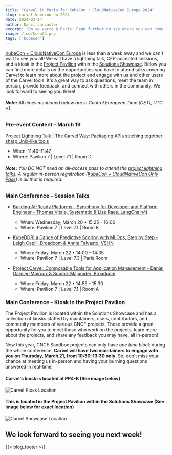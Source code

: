 ```yaml
---
title: "Carvel in Paris for KubeCon + CloudNativeCon Europe 2024"
slug: carvel-kubecon-eu-2024
date: 2024-03-14
author: Nanci Lancaster
excerpt: "On se verra à Paris! Read further to see where you can come find us at KubeCon + CloudNativeCon."
image: /img/kceu24.png
tags: ['kubecon']
---
```

[KubeCon + CloudNativeCon Europe](https://events.linuxfoundation.org/kubecon-cloudnativecon-europe/) is less than a week away and we can't wait to see you all! We will have a lightning talk, CFP-accepted sessions, and a kiosk in the [Project Pavilion](https://events.linuxfoundation.org/kubecon-cloudnativecon-europe/program/project-engagement/#project-pavilion) within the [Solutions Showcase](https://kccnceu2024.sched.com/overview/type/Solutions+Showcase?iframe=no). Below you can find more details on the opportunities you have to attend talks covering Carvel to learn more about the project and engage with us and other users of the Carvel tools. It's a great way to ask questions, meet the team in person, provide feedback, and connect with others in the community. We look forward to seeing you there!

###### **Note:** All times mentioned below are in Central European Time (CET), UTC +1.

### Pre-event Content – March 19
[Project Lightning Talk | The Carvel Way: Packaging APIs stitching together sharp Unix-like tools](https://sched.co/1aQXI)
- When: 11:40–11:47
- Where: Pavilion 7 | Level 7.1 | Room D


###### **Note:** You DO NOT need an all-access pass to attend the [project lightning talks](https://kccnceu2024.sched.com/overview/type/Project+Opportunities?iframe=no). A regular in-person registration ([KubeCon + CloudNativeCon Only Pass](https://events.linuxfoundation.org/kubecon-cloudnativecon-europe/register/#kubecon-cloudnativecon-only-rates)) is all that is required.

### Main Conference – Session Talks
- [Building AI-Ready Platforms - Symphony for Developer and Platform Engineer - Thomas Vitale, Systematic & Lize Raes, LangChain4j](https://sched.co/1YeMm)
    - When: Wednesday, March 20 • 15:25 - 16:00
    - Where: Pavilion 7 | Level 7.1 | Room B

- [KubeDDR! a Dance of Predictive Scoring with MLOps, Step by Step - Leigh Capili, Broadcom & Annie Talvasto, VSHN](https://sched.co/1YeRR)
    - When: Friday, March 22 • 14:00 – 14:35
    - Where: Pavilion 7 | Level 7.3 | Paris Room

- [Project Carvel: Composable Tools for Application Management - Daniel Garnier-Moiroux & Soumik Majumder, Broadcom](https://sched.co/1YeRj)
    - When: Friday, March 22 • 14:55 - 15:30
    - Where: Pavilion 7 | Level 7.1 | Room A

### Main Conference – Kiosk in the Project Pavilion
The Project Pavilion is located within the Solutions Showcase and has a collection of kiosks staffed by maintainers, users, contributors, and community members of various CNCF projects. These provide a great opportunity for you to meet those who work on the projects, learn more about the projects, and share any feedback you may have, all in-person!

New this year, CNCF Sandbox projects can only have _one time block_ during the whole conference. **Carvel will have two maintainers to engage with you on Thursday, March 21, from 10:30–13:30 only**. So, don't miss your chance at meeting us in-person and having your burning questions answered in real-time!

#### Carvel's kiosk is located at PP4-B (See image below)

![Carvel Kiosk Location
](/images/blog/Carvel-kiosk-KCCNCEU24.png)

#### This is located in the Project Pavilion within the Solutions Showcase (See image below for exact location)

![Carvel Showcase Location
](/images/blog/Carvel-Showcase-KCEU24.png)

## We look forward to seeing you next week!

{{< blog_footer >}}